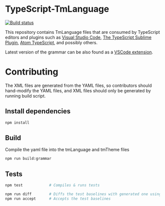 # TypeScript-TmLanguage
[![Build status](https://ci.appveyor.com/api/projects/status/i7fp97q9nc5uw5kf?svg=true)](https://ci.appveyor.com/project/zhengbli/typescript-tmlanguage)

This repository contains TmLanguage files that are consumed by TypeScript editors and plugins such as [Visual Studio Code](https://github.com/Microsoft/vscode), [The TypeScript Sublime Plugin](https://github.com/Microsoft/TypeScript-Sublime-Plugin), [Atom TypeScript](https://github.com/TypeStrong/atom-typescript), and possibly others.

Latest version of the grammar can be also found as a [VSCode extension](https://marketplace.visualstudio.com/items?itemName=ms-vscode.typescript-javascript-grammar).

# Contributing

The XML files are generated from the YAML files, so contributors should hand-modify the YAML files, and XML files should only be generated by running build script.

## Install dependencies
``` sh
npm install
```

## Build

Compile the yaml file into the tmLanguage and tmTheme files

``` sh
npm run build:grammar
```

## Tests

``` sh
npm test            # Compiles & runs tests

npm run diff        # Diffs the test baselines with generated one using tool set in environment variable DIFF
npm run accept      # Accepts the test baselines
```
